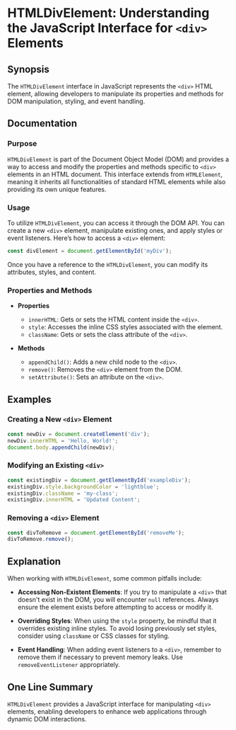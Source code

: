 <!--
Meta Description: # HTMLDivElement: Understanding the JavaScript Interface for `<div>` Elements ## Synopsis The `HTMLDivElement` interface in JavaScript represents the ...
Meta Keywords: div, element, htmldivelement, javascript, document
-->

# HTMLDivElement: Understanding the JavaScript Interface for `<div>` Elements

## Synopsis
The `HTMLDivElement` interface in JavaScript represents the `<div>` HTML element, allowing developers to manipulate its properties and methods for DOM manipulation, styling, and event handling.

## Documentation
### Purpose
`HTMLDivElement` is part of the Document Object Model (DOM) and provides a way to access and modify the properties and methods specific to `<div>` elements in an HTML document. This interface extends from `HTMLElement`, meaning it inherits all functionalities of standard HTML elements while also providing its own unique features.

### Usage
To utilize `HTMLDivElement`, you can access it through the DOM API. You can create a new `<div>` element, manipulate existing ones, and apply styles or event listeners. Here’s how to access a `<div>` element:

```javascript
const divElement = document.getElementById('myDiv');
```

Once you have a reference to the `HTMLDivElement`, you can modify its attributes, styles, and content.

### Properties and Methods
- **Properties**
  - `innerHTML`: Gets or sets the HTML content inside the `<div>`.
  - `style`: Accesses the inline CSS styles associated with the element.
  - `className`: Gets or sets the class attribute of the `<div>`.

- **Methods**
  - `appendChild()`: Adds a new child node to the `<div>`.
  - `remove()`: Removes the `<div>` element from the DOM.
  - `setAttribute()`: Sets an attribute on the `<div>`.

## Examples
### Creating a New `<div>` Element
```javascript
const newDiv = document.createElement('div');
newDiv.innerHTML = 'Hello, World!';
document.body.appendChild(newDiv);
```

### Modifying an Existing `<div>`
```javascript
const existingDiv = document.getElementById('exampleDiv');
existingDiv.style.backgroundColor = 'lightblue';
existingDiv.className = 'my-class';
existingDiv.innerHTML = 'Updated Content';
```

### Removing a `<div>` Element
```javascript
const divToRemove = document.getElementById('removeMe');
divToRemove.remove();
```

## Explanation
When working with `HTMLDivElement`, some common pitfalls include:

- **Accessing Non-Existent Elements**: If you try to manipulate a `<div>` that doesn't exist in the DOM, you will encounter `null` references. Always ensure the element exists before attempting to access or modify it.
  
- **Overriding Styles**: When using the `style` property, be mindful that it overrides existing inline styles. To avoid losing previously set styles, consider using `className` or CSS classes for styling.

- **Event Handling**: When adding event listeners to a `<div>`, remember to remove them if necessary to prevent memory leaks. Use `removeEventListener` appropriately.

## One Line Summary
`HTMLDivElement` provides a JavaScript interface for manipulating `<div>` elements, enabling developers to enhance web applications through dynamic DOM interactions.